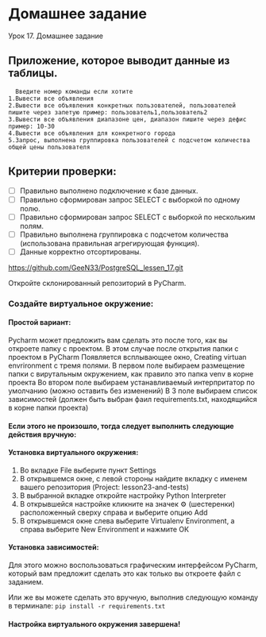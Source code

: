 # Домашнее задание
Урок 17. Домашнее задание
## Приложение, которое выводит данные из таблицы.
      Введите номер команды если хотите 
    1.Вывести все объявления
    2.Вывести все объявления конкретных пользователей, пользователей пишите через запетую пример: пользователь1,пользователь2
    3.Вывести все объявления диапазоне цен, диапазон пишите через дефис пример: 10-30 
    4.Вывести все объявления для конкретного города
    5.Запрос, выполнена группировка пользователей с подсчетом количества общей цены пользователя

## Критерии проверки:

- [ ]  Правильно выполнено подключение к базе данных.
- [ ]  Правильно сформирован запрос SELECT с выборкой по одному полю.
- [ ]  Правильно сформирован запрос SELECT с выборкой по нескольким полям.
- [ ]  Правильно выполнена группировка с подсчетом количества (использована правильная агрегирующая функция).
- [ ]  Данные корректно отсортированы.

https://github.com/GeeN33/PostgreSQL_lessen_17.git

Откройте склонированный репозиторий в PyCharm.

### Cоздайте виртуальное окружение:

#### Простой вариант:
Pycharm может предложить вам сделать это после того, как вы откроете папку с проектом.
В этом случае после открытия папки с проектом в PyCharm
Появляется всплывающее окно, Creating virtuan envrironment c тремя полями.
В первом поле выбираем размещение папки с вирутальным окружением, как правило это папка venv
в корне проекта
Во втором поле выбираем устанавливаемый интерпритатор по умолчанию (можно оставить без изменений)
В 3 поле выбираем список зависимостей (должен быть выбран фаил requirements.txt, находящийся в корне папки проекта)

#### Если этого не произошло, тогда следует выполнить следующие действия вручную:
#### Установка виртуального окружения:
1. Во вкладке File выберите пункт Settings
2. В открывшемся окне, с левой стороны найдите вкладку с именем
вашего репозитория (Project: lesson23-and-tests)
3. В выбранной вкладке откройте настройку Python Interpreter
4. В открывшейся настройке кликните на значек ⚙ (шестеренки) 
расположенный сверху справа и выберите опцию Add
5. В открывшемся окне слева выберите Virtualenv Environment, 
а справа выберите New Environment и нажмите ОК

#### Установка зависимостей:
Для этого можно воспользоваться графическим интерфейсом PyCharm,
который вам предложит сделать это как только вы откроете файл с заданием.

Или же вы можете сделать это вручную, выполнив следующую команду в терминале:
`pip install -r requirements.txt`

#### Настройка виртуального окружения завершена!







